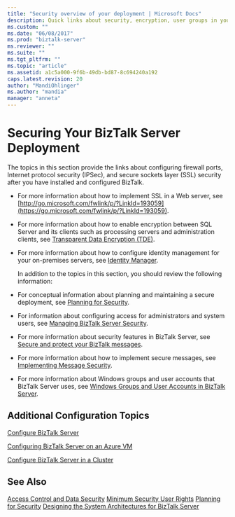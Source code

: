 ```yaml
---
title: "Security overview of your deployment | Microsoft Docs"
description: Quick links about security, encryption, user groups in your BizTalk Server deployment
ms.custom: ""
ms.date: "06/08/2017"
ms.prod: "biztalk-server"
ms.reviewer: ""
ms.suite: ""
ms.tgt_pltfrm: ""
ms.topic: "article"
ms.assetid: a1c5a000-9f6b-49db-bd87-8c694240a192
caps.latest.revision: 20
author: "MandiOhlinger"
ms.author: "mandia"
manager: "anneta"
---
```

# Securing Your BizTalk Server Deployment
The topics in this section provide the links about configuring firewall ports, Internet protocol security (IPSec), and secure sockets layer (SSL) security after you have installed and configured BizTalk.

- For more information about how to implement SSL in a Web server, see [http://go.microsoft.com/fwlink/p/?LinkId=193059](https://go.microsoft.com/fwlink/p/?LinkId=193059).

- For more information about how to enable encryption between SQL Server and its clients such as processing servers and administration clients, see [Transparent Data Encryption (TDE)](https://msdn.microsoft.com/library/bb934049.aspx).

- For more information about how to configure identity management for your on-premises servers, see [Identity Manager](https://docs.microsoft.com/microsoft-identity-manager/).

  In addition to the topics in this section, you should review the following information:

- For conceptual information about planning and maintaining a secure deployment, see [Planning for Security](../core/planning-for-security.md).

- For information about configuring access for administrators and system users, see [Managing BizTalk Server Security](../core/managing-biztalk-server-security.md).

- For more information about security features in BizTalk Server, see [Secure and protect your BizTalk messages](../core/secure-and-protect-your-biztalk-messages.md).

- For more information about how to implement secure messages, see [Implementing Message Security](../core/implementing-message-security.md).

- For more information about Windows groups and user accounts that BizTalk Server uses, see [Windows Groups and User Accounts in BizTalk Server](../core/windows-groups-and-user-accounts-in-biztalk-server.md).

## Additional Configuration Topics

 [Configure BizTalk Server](../install-and-config-guides/configure-biztalk-server.md)

 [Configuring BizTalk Server on an Azure VM](https://msdn.microsoft.com/library/azure/jj248689.aspx)

[Configure BizTalk Server in a Cluster](../install-and-config-guides/configure-biztalk-server-in-a-cluster.md)


## See Also
 [Access Control and Data Security](../core/access-control-and-data-security.md)
 [Minimum Security User Rights](../core/minimum-security-user-rights.md)
 [Planning for Security](../core/planning-for-security.md)
 [Designing the System Architectures for BizTalk Server](../core/designing-the-system-architectures-for-biztalk-server.md)
